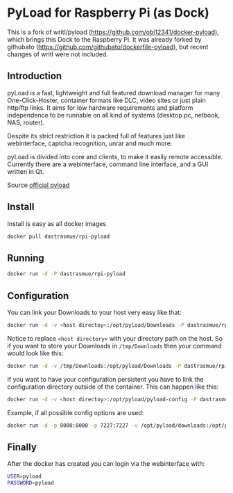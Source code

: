 PyLoad for Raspberry Pi (as Dock)
=========
This is a fork of writl/pyload (https://github.com/obi12341/docker-pyload), which brings this Dock to the Raspberry Pi.
It was already forked by githubato (https://github.com/githubato/dockerfile-pyload), but recent changes of writl were not included.

Introduction
----
pyLoad is a fast, lightweight and full featured download manager for many One-Click-Hoster, container formats like DLC, video sites or just plain http/ftp links. It aims for low hardware requirements and platform independence to be runnable on all kind of systems (desktop pc, netbook, NAS, router).

Despite its strict restriction it is packed full of features just like webinterface, captcha recognition, unrar and much more.

pyLoad is divided into core and clients, to make it easily remote accessible. Currently there are a webinterface, command line interface, and a GUI written in Qt.

Source [official pyload]

Install
----
Install is easy as all docker images

```sh
docker pull dastrasmue/rpi-pyload
```

Running
----

```sh
docker run -d -P dastrasmue/rpi-pyload
```

Configuration
----
You can link your Downloads to your host very easy like that:

```sh
docker run -d -v <host directoy>:/opt/pyload/Downloads -P dastrasmue/rpi-pyload
```
Notice to replace ```<host directory>``` with your directory path on the host. So if you want to store your Downloads in ```/tmp/Downloads``` then your command would look like this:

```sh
docker run -d -v /tmp/Downloads:/opt/pyload/Downloads -P dastrasmue/rpi-pyload
```
If you want to have your configuration persistent you have to link the configuration directory outside of the container. This can happen like this:

```sh
docker run -d -v <host directoy>:/opt/pyload/pyload-config -P dastrasmue/rpi-pyload
```

Example, if all possible config options are used:
```sh
docker run -d -p 8000:8000 -p 7227:7227 -v /opt/pyload/downloads:/opt/pyload/Downloads -v /opt/pyload/config:/opt/pyload/pyload-config --name pyload dastrasmue/rpi-pyload
```


Finally
----
After the docker has created you can login via the webinterface with:

```sh
USER=pyload
PASSWORD=pyload
```


[official pyload]:http://pyload.org/

